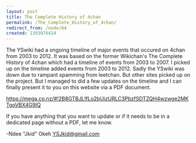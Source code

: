 ```yaml
---
layout: post
title: The Complete History of 4chan
permalink: /The_Complete_History_of_4chan/
redirect_from: /node/84
created: 1393976424
---
```

The YSwiki had a ongoing timeline of major events that occured on 4chan from 2003 to 2012. It was based on the former Wikichan's The Complete History of 4chan which had a timeline of events from 2003 to 2007. I picked up on the timeline added events from 2003 to 2012. Sadly the YSwiki was down due to rampant spamming from leetchan. But other sites picked up on the project. But I managed to did a few updates on the timeline and I can finally present it to you on this website via a PDF document.

https://mega.co.nz/#!2B8GTBJL!fLo2bUizURLC3PbzfSDTZQH4wzwge2MKTgoVBX4G9lQ

If you have anything that you want to update or if it needs to be in a dedicated page without a PDF, let me know.

-Ndee "Jkid" Okeh
YSJkid@gmail.com
